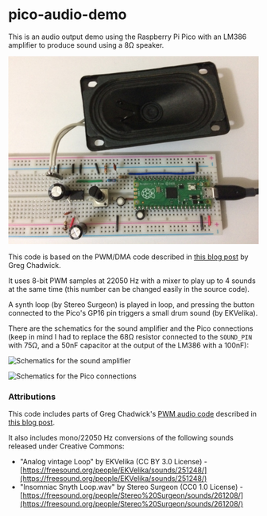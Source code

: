 # pico-audio-demo

This is an audio output demo using the Raspberry Pi Pico with an LM386
amplifier to produce sound using a 8Ω speaker.

![Breadborad with Pico and LM386 amplifier](images/breadboard.jpg)

This code is based on the PWM/DMA code described in [this blog
post](https://gregchadwick.co.uk/blog/playing-with-the-pico-pt3/) by
Greg Chadwick.

It uses 8-bit PWM samples at 22050 Hz with a mixer to play up to 4
sounds at the same time (this number can be changed easily in the
source code).

A synth loop (by Stereo Surgeon) is played in loop, and pressing the
button connected to the Pico's GP16 pin triggers a small drum sound
(by EKVelika).

There are the schematics for the sound amplifier and the Pico
connections (keep in mind I had to replace the 68Ω resistor connected
to the `SOUND_PIN` with 75Ω, and a 50nF capacitor at the output of the
LM386 with a 100nF):

![Schematics for the sound amplifier](images/amp-schematic.jpg)

![Schematics for the Pico connections](images/pico-schematic.jpg)


### Attributions

This code includes parts of Greg Chadwick's [PWM audio
code](https://github.com/GregAC/pico-stuff/tree/main/pwm_audio)
described in [this blog
post](https://gregchadwick.co.uk/blog/playing-with-the-pico-pt3/).

It also includes mono/22050 Hz conversions of the following sounds released under Creative Commons:

- "Analog vintage Loop" by EKVelika (CC BY 3.0 License) - [https://freesound.org/people/EKVelika/sounds/251248/](https://freesound.org/people/EKVelika/sounds/251248/)
- "Insomniac Snyth Loop.wav" by Stereo Surgeon (CC0 1.0 License) - [https://freesound.org/people/Stereo%20Surgeon/sounds/261208/](https://freesound.org/people/Stereo%20Surgeon/sounds/261208/)
